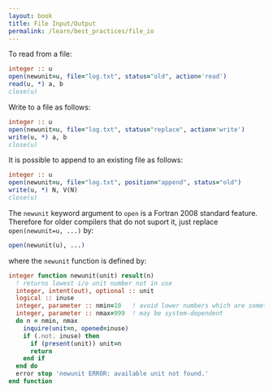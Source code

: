 ```yaml
---
layout: book
title: File Input/Output
permalink: /learn/best_practices/file_io
---
```


To read from a file:

``` fortran
integer :: u
open(newunit=u, file="log.txt", status="old", action='read')
read(u, *) a, b
close(u)
```

Write to a file as follows:

``` fortran
integer :: u
open(newunit=u, file="log.txt", status="replace", action='write')
write(u, *) a, b
close(u)
```

It is possible to append to an existing file as follows:

``` fortran
integer :: u
open(newunit=u, file="log.txt", position="append", status="old")
write(u, *) N, V(N)
close(u)
```

The `newunit` keyword argument to `open` is a Fortran 2008 standard feature. Therefore for
older compilers that do not suport it, just replace `open(newunit=u, ...)` by:

``` fortran
open(newunit(u), ...)
```

where the `newunit` function is defined by:

``` fortran
integer function newunit(unit) result(n)
  ! returns lowest i/o unit number not in use
  integer, intent(out), optional :: unit
  logical :: inuse
  integer, parameter :: nmin=10   ! avoid lower numbers which are sometimes reserved
  integer, parameter :: nmax=999  ! may be system-dependent
  do n = nmin, nmax
    inquire(unit=n, opened=inuse)
    if (.not. inuse) then
      if (present(unit)) unit=n
      return
    end if
  end do
  error stop 'newunit ERROR: available unit not found.'
end function
```

